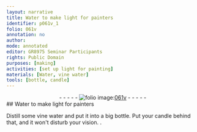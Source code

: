 ```yaml
---
layout: narrative
title: Water to make light for painters
identifier: p061v_1
folio: 061v
annotation: no
author:
mode: annotated
editor: GR8975 Seminar Participants
rights: Public Domain
purposes: [making]
activities: [set up light for painting]
materials: [Water, vine water]
tools: [bottle, candle]
---
```


 <div class="folio" align="center">- - - - - <a href="http://gallica.bnf.fr/ark:/12148/btv1b10500001g/f128.image" target="_blank"><img src="https://cu-mkp.github.io/GR8975-edition/assets/photo-icon.png" alt="folio image: " style="display:inline-block; margin-bottom:-3px;"/>061v</a> - - - - - </div>  
## <span class="material">Water</span> to make light for painters

 
<span class="activity"></span>Distill some <span class="material">vine water</span> and put it into a big <span class="tool">bottle</span>. Put your <span class="tool">candle</span> behind that, and it won't disturb your vision.
. 